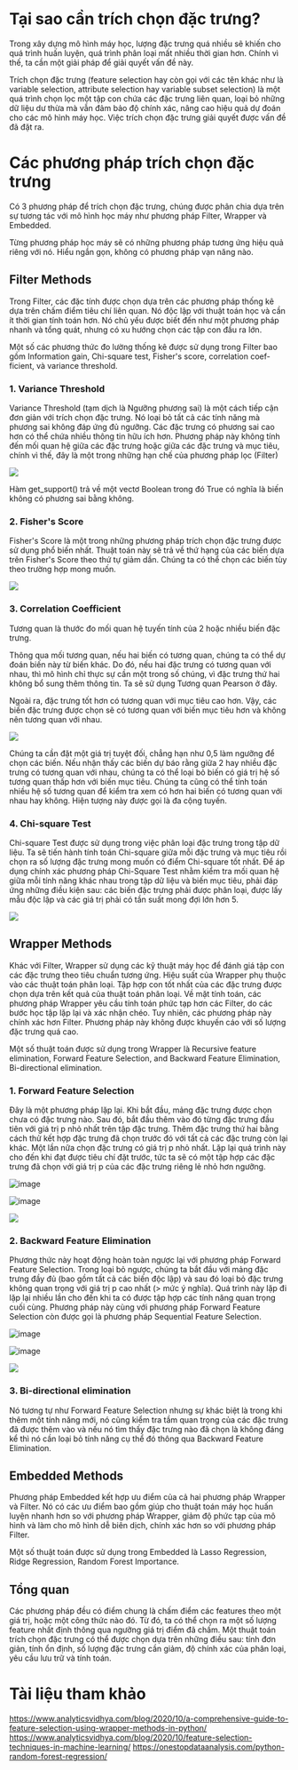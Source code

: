 # Tại sao cần trích chọn đặc trưng?
Trong xây dựng mô hình máy học, lượng đặc trưng quá nhiều sẽ khiến cho quá trình huấn luyện, quá trình phân loại mất nhiều thời gian hơn. Chính vì thế, ta cần một giải pháp để giải quyết vấn đề này.

Trích chọn đặc trưng (feature selection hay còn gọi với các tên khác như là variable selection, attribute selection hay variable subset selection) là một quá trình chọn lọc một tập con chứa các đặc trưng liên quan, loại bỏ những dữ liệu dư thừa mà vẫn đảm bảo độ chính xác, nâng cao hiệu quả dự đoán cho các mô hình máy học. Việc trích chọn đặc trưng giải quyết được vấn đề đã đặt ra.

# Các phương pháp trích chọn đặc trưng
Có 3 phương pháp để trích chọn đặc trưng, chúng được phân chia dựa trên sự tương tác với mô hình học máy như phương pháp Filter, Wrapper và Embedded. 

Từng phương pháp học máy sẽ có những phương pháp tương ứng hiệu quả riêng với nó. Hiểu ngắn gọn, không có phương pháp vạn năng nào. 

## Filter Methods
Trong Filter, các đặc tính được chọn dựa trên các phương pháp thống kê dựa trên chấm điểm tiêu chí liên quan. Nó độc lập với thuật toán học và cần ít thời gian tính toán hơn. Nó chủ yếu được biết đến như một phương pháp nhanh và tổng quát, nhưng có xu hướng chọn các tập con đầu ra lớn.

Một số các phương thức đo lường thống kê được sử dụng trong Filter bao gồm Information gain, Chi-square test, Fisher's score, correlation coef-ficient, và variance threshold. 

### 1. Variance Threshold
Variance Threshold (tạm dịch là Ngưỡng phương sai) là một cách tiếp cận đơn giản với trích chọn đặc trưng. Nó loại bỏ tất cả các tính năng mà phương sai không đáp ứng đủ ngưỡng. Các đặc trưng có phương sai cao hơn có thể chứa nhiều thông tin hữu ích hơn.
Phương pháp này không tính đến mối quan hệ giữa các đặc trưng hoặc giữa các đặc trưng và mục tiêu, chính vì thế, đây là một trong những hạn chế của phương pháp lọc (Filter)

![](https://cdn.analyticsvidhya.com/wp-content/uploads/2020/10/Image-6-1.png)

Hàm get_support() trả về một vectơ Boolean trong đó True có nghĩa là biến không có phương sai bằng không.

### 2. Fisher's Score
Fisher's Score là một trong những phương pháp trích chọn đặc trưng được sử dụng phổ biến nhất. Thuật toán này sẽ trả về thứ hạng của các biến dựa trên Fisher's Score theo thứ tự giảm dần. Chúng ta có thể chọn các biến tùy theo trường hợp mong muốn.

![](https://cdn.analyticsvidhya.com/wp-content/uploads/2020/10/Image-4-1.png)

### 3. Correlation Coefficient
Tương quan là thước đo mối quan hệ tuyến tính của 2 hoặc nhiều biến đặc trưng. 

Thông qua mối tương quan, nếu hai biến có tương quan, chúng ta có thể dự đoán biến này từ biến khác. Do đó, nếu hai đặc trưng có tương quan với nhau, thì mô hình chỉ thực sự cần một trong số chúng, vì đặc trưng thứ hai không bổ sung thêm thông tin. Ta sẽ sử dụng Tương quan Pearson ở đây.

Ngoài ra, đặc trưng tốt hơn có tương quan với mục tiêu cao hơn. Vậy, các biến đặc trưng được chọn sẽ có tương quan với biến mục tiêu hơn và không nên tương quan với nhau.

![](https://cdn.analyticsvidhya.com/wp-content/uploads/2020/10/Image-5-1.png)

Chúng ta cần đặt một giá trị tuyệt đối, chẳng hạn như 0,5 làm ngưỡng để chọn các biến.
Nếu nhận thấy các biến dự báo rằng giữa 2 hay nhiều đặc trưng có tương quan với nhau, chúng ta có thể loại bỏ biến có giá trị hệ số tương quan thấp hơn với biến mục tiêu.
Chúng ta cũng có thể tính toán nhiều hệ số tương quan để kiểm tra xem có hơn hai biến có tương quan với nhau hay không. Hiện tượng này được gọi là đa cộng tuyến.

### 4. Chi-square Test

Chi-square Test được sử dụng trong việc phân loại đặc trưng trong tập dữ liệu.
Ta sẽ tiến hành tính toán Chi-square giữa mỗi đặc trưng và mục tiêu rồi chọn ra số lượng đặc trưng mong muốn có điểm Chi-square tốt nhất.
Để áp dụng chính xác phương pháp Chi-Square Test nhằm kiểm tra mối quan hệ giữa mỗi tính năng khác nhau trong tập dữ liệu và biến mục tiêu, phải đáp ứng những điều kiện sau: các biến đặc trưng phải được phân loại, được lấy mẫu độc lập và các giá trị phải có tần suất mong đợi lớn hơn 5.

![](https://user-images.githubusercontent.com/84955172/142258540-a87bfb69-e593-42e4-94a8-150c6460aa17.png)


## Wrapper Methods
Khác với Filter, Wrapper sử dụng các kỹ thuật máy học để đánh giá tập con các đặc trưng theo tiêu chuẩn tương ứng. Hiệu suất của Wrapper phụ thuộc vào các thuật toán phân loại. Tập hợp con tốt nhất của các đặc trưng được chọn dựa trên kết quả của thuật toán phân loại.
Về mặt tính toán, các phương pháp Wrapper yêu cầu tính toán phức tạp hơn các Filter, do các bước học tập lặp lại và xác nhận chéo. Tuy nhiên, các phương pháp này chính xác hơn Filter.
Phương pháp này không được khuyến cáo với số lượng đặc trưng quá cao.

Một số thuật toán được sử dụng trong Wrapper là Recursive feature elimination, Forward Feature Selection, and Backward Feature Elimination, Bi-directional elimination.

### 1. Forward Feature Selection
Đây là một phương pháp lặp lại.
Khi bắt đầu, mảng đặc trưng được chọn chưa có đặc trưng nào. Sau đó, bắt đầu thêm vào đó từng đặc trưng đầu tiên với giá trị p nhỏ nhất trên tập đặc trưng.
Thêm đặc trưng thứ hai bằng cách thử kết hợp đặc trưng đã chọn trước đó với tất cả các đặc trưng còn lại khác. Một lần nữa chọn đặc trưng có giá trị p nhỏ nhất. 
Lặp lại quá trình này cho đến khi đạt được tiêu chí đặt trước, tức ta sẽ có một tập hợp các đặc trưng đã chọn với giá trị p của các đặc trưng riêng lẻ nhỏ hơn ngưỡng.

![image](https://user-images.githubusercontent.com/84955172/142418780-e8502a27-fc17-4e26-b7c5-6e1654337ff3.png)

![image](https://user-images.githubusercontent.com/84955172/149333604-7e0418ab-d032-43bf-97b8-1e23823f4e6f.png)

![](https://user-images.githubusercontent.com/84955172/142262936-e9391e40-ae41-423b-9c53-92603faaa8e0.png)

### 2. Backward Feature Elimination
Phương thức này hoạt động hoàn toàn ngược lại với phương pháp Forward Feature Selection. Trong loại bỏ ngược, chúng ta bắt đầu với mảng đặc trưng đầy đủ (bao gồm tất cả các biến độc lập) và sau đó loại bỏ đặc trưng không quan trọng với giá trị p cao nhất (> mức ý nghĩa). 
Quá trình này lặp đi lặp lại nhiều lần cho đến khi ta có được tập hợp các tính năng quan trọng cuối cùng.
Phương pháp này cùng với phương pháp Forward Feature Selection còn được gọi là phương pháp Sequential Feature Selection.

![image](https://user-images.githubusercontent.com/84955172/142418834-72499a02-69de-4f52-9b07-6a91ec53205c.png)

![image](https://user-images.githubusercontent.com/84955172/149333493-3a1f78ef-6b9c-4e7c-87b0-97a887e414ac.png)

![](https://user-images.githubusercontent.com/84955172/142373894-2d583e8f-3350-41c8-a8a5-856324124d40.png)

### 3. Bi-directional elimination
Nó tương tự như Forward Feature Selection nhưng sự khác biệt là trong khi thêm một tính năng mới, nó cũng kiểm tra tầm quan trọng của các đặc trưng đã được thêm vào và nếu nó tìm thấy đặc trưng nào đã chọn là không đáng kể thì nó cần loại bỏ tính năng cụ thể đó thông qua Backward Feature Elimination.

## Embedded Methods
Phương pháp Embedded kết hợp ưu điểm của cả hai phương pháp Wrapper và Filter. Nó có các ưu điểm bao gồm giúp cho thuật toán máy học huấn luyện nhanh hơn so với phương pháp Wrapper, giảm độ phức tạp của mô hình và làm cho mô hình dễ biên dịch, chính xác hơn so với phương pháp Filter.

Một số thuật toán được sử dụng trong Embedded là Lasso Regression, Ridge Regression, Random Forest Importance.

## Tổng quan
Các phương pháp đều có điểm chung là chấm điểm các features theo một giá trị, hoặc một công thức nào đó. Từ đó, ta có thể chọn ra một số lượng feature nhất định thông qua ngưỡng giá trị điểm đã chấm. 
Một thuật toán trích chọn đặc trưng có thể được chọn dựa trên những điều sau: tính đơn giản, tính ổn định, số lượng đặc trưng cần giảm, độ chính xác của phân loại, yêu cầu lưu trữ và tính toán. 


# Tài liệu tham khảo
https://www.analyticsvidhya.com/blog/2020/10/a-comprehensive-guide-to-feature-selection-using-wrapper-methods-in-python/
https://www.analyticsvidhya.com/blog/2020/10/feature-selection-techniques-in-machine-learning/
https://onestopdataanalysis.com/python-random-forest-regression/
